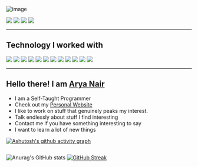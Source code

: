 
![image](https://user-images.githubusercontent.com/77779003/189520826-5f46e564-0f68-4b77-82fc-5a3c912f99d2.png)




<p>
<a href="https://wa.me/919920646238?text=Hi+Arya" target="_blank"><img src="https://img.shields.io/badge/WhatsApp-25D366?style=for-the-badge&logo=whatsapp&logoColor=white"></a>
<a href"mailto:aryaajitnair@gmail.com" target="_blank"><img src="https://img.shields.io/badge/Gmail-D14836?style=for-the-badge&logo=gmail&logoColor=white"></a>
<a href="https://www.instagram.com/aryarox/" target="_blank"><img src="https://img.shields.io/badge/Instagram-E4405F?style=for-the-badge&logo=instagram&logoColor=white"></a>
<a href="https://www.linkedin.com/in/arya-nair-2003/" target="_blank"><img src="https://img.shields.io/badge/LinkedIn-0077B5?style=for-the-badge&logo=linkedin&logoColor=white"></a>
</p>
<hr/>


## Technology I worked with

<p>
 <img src="https://img.shields.io/badge/Python-3776AB?style=for-the-badge&logo=python&logoColor=white">
 <img src="https://img.shields.io/badge/Django-092E20?style=for-the-badge&logo=django&logoColor=green">
 <img src="https://img.shields.io/badge/django%20rest-ff1709?style=for-the-badge&logo=django&logoColor=white">
 <img src="https://img.shields.io/badge/C-00599C?style=for-the-badge&logo=c&logoColor=white">
 <img src="https://img.shields.io/badge/C%2B%2B-00599C?style=for-the-badge&logo=c%2B%2B&logoColor=white">
 <img src="https://img.shields.io/badge/HTML5-E34F26?style=for-the-badge&logo=html5&logoColor=white">
 <img src="https://img.shields.io/badge/CSS3-1572B6?style=for-the-badge&logo=css3&logoColor=white">
 <img src="https://img.shields.io/badge/JavaScript-323330?style=for-the-badge&logo=javascript&logoColor=F7DF1E">
 <img src="https://img.shields.io/badge/Bootstrap-563D7C?style=for-the-badge&logo=bootstrap&logoColor=white">
 <img src="https://img.shields.io/badge/firebase-ffca28?style=for-the-badge&logo=firebase&logoColor=black">
 <img src="https://img.shields.io/badge/Material%20UI-007FFF?style=for-the-badge&logo=mui&logoColor=white">
 <img src="https://img.shields.io/badge/React-20232A?style=for-the-badge&logo=react&logoColor=61DAFB">
</p>
<hr/>

## Hello there! I am <a href="https://arya-a-nair.github.io/new-personal-website/" target="_blank">Arya Nair</a>  

<ul>
  <li>I am a Self-Taught Programmer</li>
  <li>Check out my <a href="https://arya-a-nair.github.io/new-personal-website/" target="_blank">Personal Website</a></li>
  <li>I like to work on stuff that genuinely peaks my interest.</li>
  <li>Talk endlessly about stuff I find interesting</li>
  <li>Contact me if you have something interesting to say</li>
 <li>I want to learn a lot of new things</li>
</ul>

[![Ashutosh's github activity graph](https://activity-graph.herokuapp.com/graph?username=Arya-A-Nair&theme=react-dark)](https://github.com/ashutosh00710/github-readme-activity-graph)
<div style="display:flex;flex-direction:row">

![Anurag's GitHub stats](https://github-readme-stats.vercel.app/api?username=Arya-A-Nair&show_icons=true&theme=react&count_private=true)
[![GitHub Streak](https://github-readme-streak-stats.herokuapp.com/?user=Arya-A-Nair&theme=react)](https://git.io/streak-stats)

</div>

<!--
**Arya-A-Nair/Arya-A-Nair** is a ✨ _special_ ✨ repository because its `README.md` (this file) appears on your GitHub profile.

Here are some ideas to get you started:

- 🔭 I’m currently working on ...
- 🌱 I’m currently learning ...
- 👯 I’m looking to collaborate on ...
- 🤔 I’m looking for help with ...
- 💬 Ask me about ...
- 📫 How to reach me: ...
- 😄 Pronouns: ...
- ⚡ Fun fact: ...
-->
